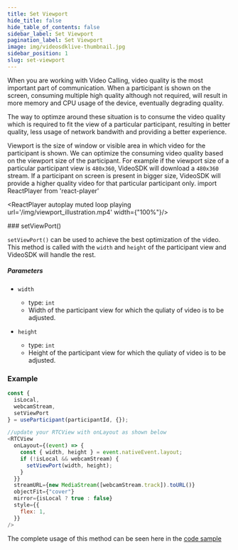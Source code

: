```yaml
---
title: Set Viewport
hide_title: false
hide_table_of_contents: false
sidebar_label: Set Viewport
pagination_label: Set Viewport
image: img/videosdklive-thumbnail.jpg
sidebar_position: 1
slug: set-viewport
---
```


When you are working with Video Calling, video quality is the most important part of communication. When a participant is shown on the screen, consuming multiple high quality although not required, will result in more memory and CPU usage of the device, eventually degrading quality. 

The way to optimze around these situation is to consume the video quality which is required to fit the view of a particular participant, resulting in better quality, less usage of network bandwith and providing a better experience.

Viewport is the size of window or visible area in which video for the participant is shown. We can optimize the consuming video quality based on the viewport size of the participant. For example if the viewport size of a particular participant view is `480x360`, VideoSDK will download a `480x360` stream.  If a participant on screen is present in bigger size, VideoSDK will provide a higher quality video for that particular participant only.
import ReactPlayer from 'react-player'
<div style={{textAlign: 'center'}}>

<ReactPlayer autoplay muted loop playing url='/img/viewport_illustration.mp4' width={"100%"}/>

</div>
### setViewPort()

`setViewPort()` can be used to achieve the best optimization of the video. This method is called with the `width` and `height` of the participant view and VideoSDK will handle the rest.

##### Parameters

- `width`
  - type: `int`
  - Width of the participant view for which the quliaty of video is to be adjusted.

- `height`
  - type: `int`
  - Height of the participant view for which the quliaty of video is to be adjusted.

### Example

```js
const {
  isLocal,
  webcamStream,
  setViewPort
} = useParticipant(participantId, {});

//update your RTCView with onLayout as shown below
<RTCView
  onLayout={(event) => {
    const { width, height } = event.nativeEvent.layout;
    if (!isLocal && webcamStream) {
      setViewPort(width, height);
    }
  }}
  streamURL={new MediaStream([webcamStream.track]).toURL()}
  objectFit={"cover"}
  mirror={isLocal ? true : false}
  style={{
    flex: 1,
  }}
/>
```

The complete usage of this method can be seen here in the [code sample](https://github.com/videosdk-live/videosdk-rtc-react-native-sdk-example/blob/master/src/components/ParticipantView.js#L129)